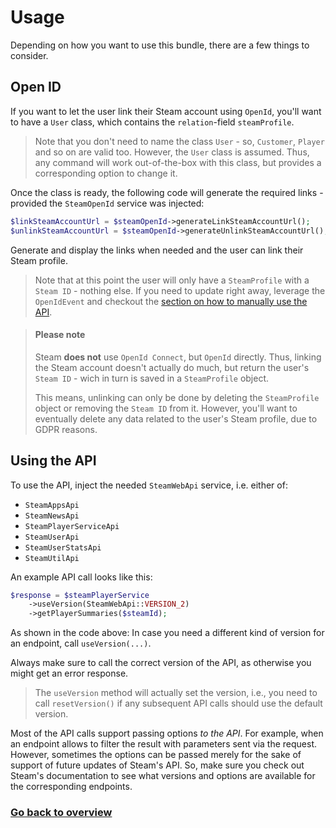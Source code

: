 # Usage
Depending on how you want to use this bundle, there are a few things to consider.

## Open ID
If you want to let the user link their Steam account using `OpenId`, you'll want to have a `User` class, which contains
the `relation`-field `steamProfile`.

> Note that you don't need to name the class `User` - so, `Customer`, `Player` and so on are valid too.
> However, the `User` class is assumed. Thus, any command will work out-of-the-box with this class, but provides
> a corresponding option to change it.

Once the class is ready, the following code will generate the required links - provided the
`SteamOpenId` service was injected:

```php
$linkSteamAccountUrl = $steamOpenId->generateLinkSteamAccountUrl();
$unlinkSteamAccountUrl = $steamOpenId->generateUnlinkSteamAccountUrl();
```

Generate and display the links when needed and the user can link their Steam profile.

> Note that at this point the user will only have a `SteamProfile` with a `Steam ID` - nothing else. If you need to update
> right away, leverage the `OpenIdEvent` and checkout the [section on how to manually use the API](#manually-using-the-api).

> #### Please note
> Steam **does not** use `OpenId Connect`, but `OpenId` directly.
> Thus, linking the Steam account doesn't actually do much, but return the
> user's `Steam ID` - wich in turn is saved in a `SteamProfile` object.
> 
> This means, unlinking can only be done by deleting the `SteamProfile` object or
> removing the `Steam ID` from it. However, you'll want to eventually delete any data
> related to the user's Steam profile, due to GDPR reasons.

## Using the API
To use the API, inject the needed `SteamWebApi` service, i.e. either of:
- `SteamAppsApi`
- `SteamNewsApi`
- `SteamPlayerServiceApi`
- `SteamUserApi`
- `SteamUserStatsApi`
- `SteamUtilApi`

An example API call looks like this:

```php
$response = $steamPlayerService
    ->useVersion(SteamWebApi::VERSION_2)
    ->getPlayerSummaries($steamId);
```

As shown in the code above: In case you need a different kind of version for an endpoint, call `useVersion(...)`.

Always make sure to call the correct version of the API, as otherwise you might get an error response.

> The `useVersion` method will actually set the version, i.e., you need to call `resetVersion()` if any subsequent API calls
> should use the default version.

Most of the API calls support passing options _to the API_. For example, when an endpoint allows to filter the result with
parameters sent via the request. However, sometimes the options can be passed merely for the sake of support of future updates
of Steam's API. So, make sure you check out Steam's documentation to see what versions and options are available for the
corresponding endpoints.

### [Go back to overview](/README.md)
